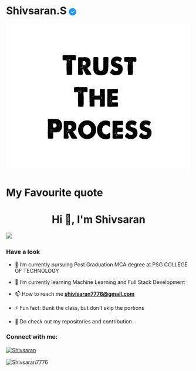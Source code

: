 # Shivsaran.S <img align="center" src="images/check.png" height="20px" width="20px">

<img align="" src="images/Trust the process.jpg" height="400px" width="1000px">

# My Favourite quote

<h1 align="center">Hi 👋, I'm Shivsaran</h1>

![](https://komarev.com/ghpvc/?username=Shivsaran7776&color=orange&style=flat-square)

### Have a look
- 🔭 I’m currently pursuing Post Graduation MCA degree at PSG COLLEGE OF TECHNOLOGY

- 🌱 I’m currently learning Machine Learning and Full Stack Development

- 📫 How to reach me **shivisaran7776@gmail.com**

- ⚡ Fun fact: Bunk the class, but don't skip the portions

- 📄 Do check out my repositories and contribution.

<h3 align="left">Connect with me:</h3>
<p align="left">
<a href="https://www.linkedin.com/in/shivsaran-s-365b31242/" target="blank"><img align="center" src="https://raw.githubusercontent.com/rahuldkjain/github-profile-readme-generator/master/src/images/icons/Social/linked-in-alt.svg" alt="Shivsaran" height="30" width="40" /></a>
</p>


<p><img align="center" src="[![GitHub Streak](https://github-readme-streak-stats.herokuapp.com?user=Shivsaran7776&theme=apprentice&hide_border=true&date_format=j%20M%5B%20Y%5D)](https://git.io/streak-stats)" alt="Shivsaran7776" /></p>
